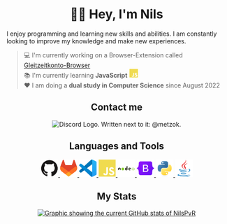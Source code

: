 <h1 align="center">🙋‍♂️ Hey, I'm Nils</h1>



<p>I enjoy programming and learning new skills and abilities. I am constantly looking to improve my knowledge and make new experiences.</p>


> 💻 I'm currently working on a Browser-Extension called [Gleitzeitkonto-Browser](https://github.com/NilsPvR/Gleitzeitkonto-Browser)<br>
> 📚 I'm currently learning **JavaScript**  <a href="https://developer.mozilla.org/en-US/docs/Web/javascript" target="_blank" ref="noreferrer"><img src="https://raw.githubusercontent.com/devicons/devicon/master/icons/javascript/javascript-plain.svg" alt="JavaScript Logo" width="20" height="20"/></a><br>
> ❤ I am doing a **dual study in Computer Science** since August 2022

<h2 align="center">Contact me</h2>
<div align="center">
  <picture>
    <img src="https://img.shields.io/badge/Discord-@metzok-7289DA?style=for-the-badge&logo=discord&labelColor=2C2F33" alt="Discord Logo. Written next to it: @metzok.">
  </picture>
</div>

<h2 align="center">Languages and Tools</h2>
<div align="center">  
  <a href="https://github.com/NilsPvR" target="_blank" ref="noreferrer">
    <img src="https://raw.githubusercontent.com/devicons/devicon/master/icons/github/github-original.svg" alt="GitHub Logo" width="40" height="40"/>
  </a>
  <a href="https://gitlab.com/NilsPvR" target="_blank" ref="noreferrer">
    <img src="https://raw.githubusercontent.com/devicons/devicon/master/icons/gitlab/gitlab-original.svg" alt="GitLab Logo" width="40" height="40"/>
  </a>
  <a href="https://code.visualstudio.com/" target="_blank" ref="noreferrer">
    <img src="https://raw.githubusercontent.com/devicons/devicon/master/icons/vscode/vscode-original.svg" alt="VSCode Logo" width="40" height="40"/>
  </a>
  <a href="https://developer.mozilla.org/en-US/docs/Web/javascript" target="_blank" ref="noreferrer">
    <img src="https://raw.githubusercontent.com/devicons/devicon/master/icons/javascript/javascript-plain.svg" alt="JavaScript Logo" width="40" height="40"/>
  </a>
  <a href="https://nodejs.org" target="_blank" ref="noreferrer">
    <img src="https://raw.githubusercontent.com/devicons/devicon/master/icons/nodejs/nodejs-original-wordmark.svg" alt="NodeJS Logo" width="40" height="40"/>
  </a>
  <a href="https://getbootstrap.com/" target="_blank" ref="noreferrer">
    <img src="https://raw.githubusercontent.com/devicons/devicon/master/icons/bootstrap/bootstrap-original.svg" alt="Bootstrap Logo" width="40" height="40"/>
  </a>
  <a href="https://www.python.org" target="_blank" rel="noreferrer">
      <img src="https://raw.githubusercontent.com/devicons/devicon/master/icons/python/python-original.svg" alt="Python Logo" width="40" height="40"/> 
  </a>
  <a href="https://www.java.com" target="_blank" rel="noreferrer">
      <img src="https://raw.githubusercontent.com/devicons/devicon/master/icons/java/java-original.svg" alt="Java Logo" width="40" height="40"/> 
  </a>
</div>

<h2 align="center">My Stats</h2>
<div align="center">
  <a href="https://github.com/NilsPvR" target="_blank" rel="noreferrer">
    <img src="https://github-readme-stats.vercel.app/api?username=NilsPvR&count_private=true&hide_title=true&show_icons=true&line_height=28&theme=slateorange" alt="Graphic showing the current GitHub stats of NilsPvR">
  </a>
</div>

